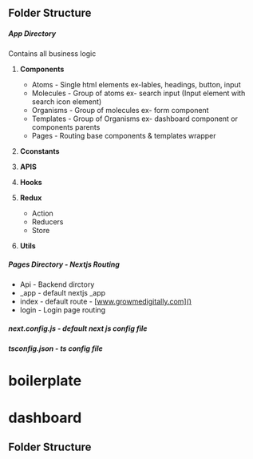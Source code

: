 ## Folder Structure

##### App Directory

Contains all business logic

1. **Components**

   - Atoms - Single html elements ex-lables, headings, button, input
   - Molecules - Group of atoms ex- search input (Input element with search icon element)
   - Organisms - Group of molecules ex- form component
   - Templates - Group of Organisms ex- dashboard component or components parents
   - Pages - Routing base components & templates wrapper

2. **Cconstants**
3. **APIS**
4. **Hooks**
5. **Redux**

   - Action
   - Reducers
   - Store

6. **Utils**

##### Pages Directory - _Nextjs Routing_

- Api - Backend dirctory
- \_app - default nextjs \_app
- index - default route - [www.growmedigitally.com]()
- login - Login page routing

##### next.config.js - default next js config file

##### tsconfig.json - ts config file
# boilerplate
# dashboard


## Folder Structure
